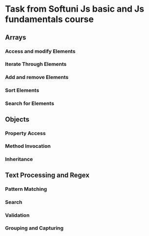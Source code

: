 # Task from Softuni Js basic and Js fundamentals course
## Arrays 
### Access and modify Elements
### Iterate Through Elements
### Add and remove Elements
### Sort Elements
### Search for Elements
## Objects
### Property Access
### Method Invocation
### Inheritance
## Text Processing and Regex
### Pattern Matching
### Search
### Validation
### Grouping and Capturing
